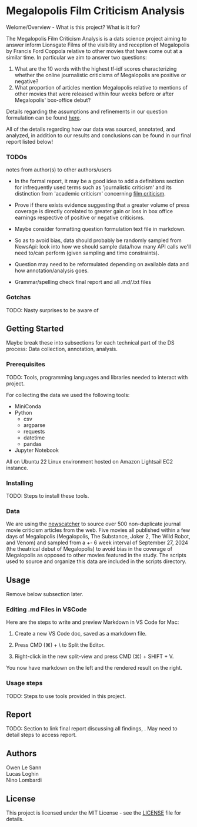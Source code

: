 # Megalopolis Film Criticism Analysis
Welome/Overview - What is this project? What is it for?

The Megalopolis Film Criticism Analysis is a dats science project aiming to answer inform Lionsgate Films of the visibility and reception of Megalopolis by Francis Ford Coppola relative to other movies that have come out at a similar time. In particular we aim to answer two questions:

1. What are the 10 words with the highest tf-idf scores characterizing whether the online journalistic criticisms of Megalopolis are positive or negative?
2. What proportion of articles mention Megalopolis relative to mentions of other movies that were released within four weeks before or after Megalopolis' box-office debut?

Details regarding the assumptions and refinements in our question formulation can be found [here](https://github.com/OwenLeSann/COMP370-Final-Project/blob/main/question_formulation.txt).

All of the details regarding how our data was sourced, annotated, and analyzed, in addition to our results and conclusions can be found in our final report listed below!

### TODOs
notes from author(s) to other authors/users

* In the formal report, it may be a good idea to add a definitions section for infrequently used terms such as 'journalistic criticism' and its distinction from 'academic criticism' concerning [film criticism](https://en.wikipedia.org/wiki/Film_criticism).

* Prove if there exists evidence suggesting that a greater volume of press coverage is directly corelated to greater gain or loss in box office earnings respective of positive or negative criticisms.

* Maybe consider formatting question formulation text file in markdown.

* So as to avoid bias, data should probably be randomly sampled from NewsApi: look into how we should sample data/how many API calls we'll need to/can perform (given sampling and time constraints).

* Question may need to be reformulated depending on available data and how annotation/analysis goes.

* Grammar/spelling check final report and all .md/.txt files

### Gotchas
TODO: Nasty surprises to be aware of

## Getting Started
Maybe break these into subsections for each technical part of the DS process: Data collection, annotation, analysis.
### Prerequisites
TODO: Tools, programming languages and libraries needed to interact with project.

For collecting the data we used the following tools:
* MiniConda
* Python
    - csv
    - argparse
    - requests
    - datetime
    - pandas
* Jupyter Notebook

All on Ubuntu 22 Linux environment hosted on Amazon Lightsail EC2 instance.

### Installing
TODO: Steps to install these tools.

### Data
We are using the [newscatcher](https://newscatcherapi.com/) to source over 500 non-duplicate journal movie criticism articles from the web. Five movies all published within a few days of Megalopolis (Megalopolis, The Substance, Joker 2, The Wild Robot, and Venom) and sampled from a +- 6 week interval of September 27, 2024 (the theatrical debut of Megalopolis) to avoid bias in the coverage of Megalopolis as opposed to other movies featured in the study. The scripts used to source and organize this data are included in the scripts directory.

## Usage

Remove below subsection later.
### Editing .md Files in VSCode
Here are the steps to write and preview Markdown in VS Code for Mac:

1. Create a new VS Code doc, saved as a markdown file.

2. Press CMD (⌘) + \ to Split the Editor.

3. Right-click in the new split-view and press CMD (⌘) + SHIFT + V.

You now have markdown on the left and the rendered result on the right.

### Usage steps
TODO:
Steps to use tools provided in this project.

## Report
TODO: Section to link final report discussing all findings, . May need to detail steps to access report.

## Authors
Owen Le Sann\
Lucas Loghin\
Nino Lombardi

## License
This project is licensed under the MIT License - see the [LICENSE](https://github.com/OwenLeSann/COMP370-Final-Project/blob/main/LICENSE) file for details.

